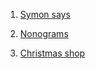 1) [Symon says](https://tanya-gro.github.io/Projects-stage1/simon-says/)

2) [Nonograms](https://tanya-gro.github.io/Projects-stage1/nonograms/)

3) [Christmas shop]()
